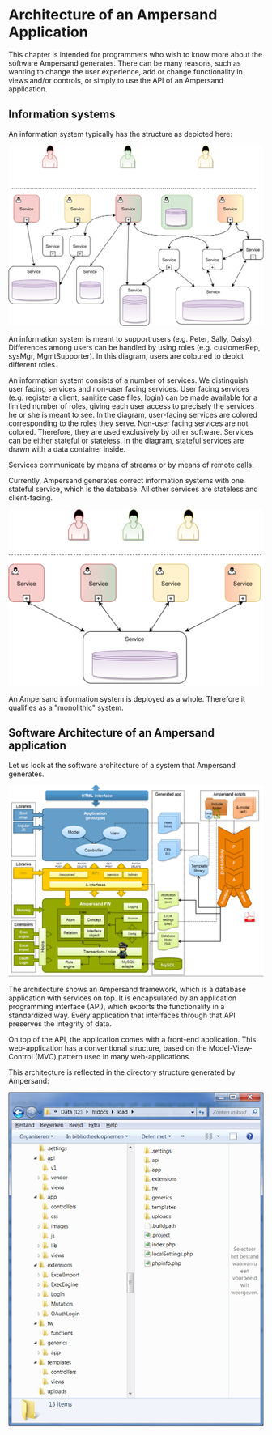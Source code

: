 # Architecture of an Ampersand Application

This chapter is intended for programmers who wish to know more about the software Ampersand generates. There can be many reasons, such as wanting to change the user experience, add or change functionality in views and/or controls, or simply to use the API of an Ampersand application.

## Information systems

An information system typically has the structure as depicted here:

![Structure of an information system](../.gitbook/assets/structure-of-an-information-system.svg)

An information system is meant to support users \(e.g. Peter, Sally, Daisy\). Differences among users can be handled by using roles \(e.g. customerRep, sysMgr, MgmtSupporter\). In this diagram, users are coloured to depict different roles. 

An information system consists of a number of services. We distinguish user facing services and non-user facing services. User facing services \(e.g. register a client, sanitize case files, login\) can be made available for a limited number of roles, giving each user access to precisely the services he or she is meant to see. In the diagram, user-facing services are colored corresponding to the roles they serve. Non-user facing services are not colored. Therefore, they are used exclusively by other software. Services can be either stateful or stateless. In the diagram, stateful services are drawn with a data container inside.

Services communicate by means of streams or by means of remote calls.

Currently, Ampersand generates correct information systems with one stateful service, which is the database. All other services are stateless and client-facing.

![Structure of an Ampersand Information System](../.gitbook/assets/monolithic-information-system.svg)

An Ampersand information system is deployed as a whole. Therefore it qualifies as a "monolithic" system.

## Software Architecture of an Ampersand application

Let us look at the software architecture of a system that Ampersand generates.



![Architecture diagram](../.gitbook/assets/architectuur-ampersand-fw.png)

The architecture shows an Ampersand framework, which is a database application with services on top. It is encapsulated by an application programming interface \(API\), which exports the functionality in a standardized way. Every application that interfaces through that API preserves the integrity of data.

On top of the API, the application comes with a front-end application. This web-application has a conventional structure, based on the Model-View-Control \(MVC\) pattern used in many web-applications.

This architecture is reflected in the directory structure generated by Ampersand: 

![](../.gitbook/assets/directory-structure.png)

